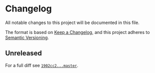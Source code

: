 # Changelog

All notable changes to this project will be documented in this file.

The format is based on [Keep a Changelog](https://keepachangelog.com/en/1.0.0/), and this project adheres to [Semantic Versioning](https://semver.org/spec/v2.0.0.html).

## Unreleased

For a full diff see [`1902cc2...master`][1902cc2...master].

[1902cc2...master]: https://github.com/ergebnis/license/compare/1902cc2...master
